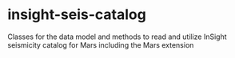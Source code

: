 # insight-seis-catalog
Classes for the data model and methods to read and utilize InSight seismicity catalog for Mars including the Mars extension
